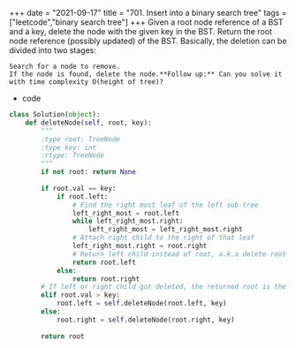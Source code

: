 +++ 
date = "2021-09-17"
title = "701. Insert into a binary search tree"
tags = ["leetcode","binary search tree"]
+++
Given a root node reference of a BST and a key, delete the node with the given key in the BST. Return the root node reference (possibly updated) of the BST.
Basically, the deletion can be divided into two stages:

	Search for a node to remove.
	If the node is found, delete the node.**Follow up:** Can you solve it with time complexity O(height of tree)?
- code
```py
class Solution(object):
    def deleteNode(self, root, key):
        """
        :type root: TreeNode
        :type key: int
        :rtype: TreeNode
        """
        if not root: return None
        
        if root.val == key:
            if root.left:
                # Find the right most leaf of the left sub-tree
                left_right_most = root.left
                while left_right_most.right:
                    left_right_most = left_right_most.right
                # Attach right child to the right of that leaf
                left_right_most.right = root.right
                # Return left child instead of root, a.k.a delete root
                return root.left
            else:
                return root.right
        # If left or right child got deleted, the returned root is the child of the deleted node.
        elif root.val > key:
            root.left = self.deleteNode(root.left, key)
        else:
            root.right = self.deleteNode(root.right, key)
            
        return root
```
